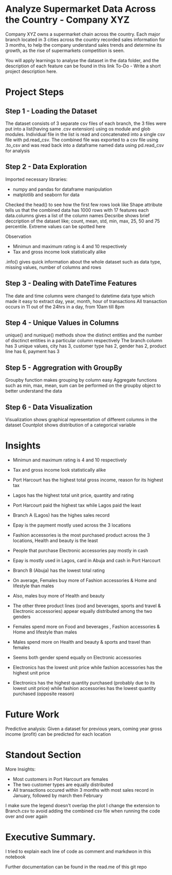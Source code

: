 # Analyze Supermarket Data Across the Country - Company XYZ
Company XYZ owns a supermarket chain across the country. Each major branch located in 3 cities across the country recorded sales information for 3 months, to help the company understand sales trends and determine its growth, as the rise of supermarkets competition is seen.

You will apply learnings to analyse the dataset in the data folder, and the description of each feature can be found in this link
To-Do - Write a short project description here.

# Project Steps
## Step 1 - Loading the Dataset
The dataset consists of 3 separate csv files of each branch, the 3 files were put into a list(having same .csv extension) using os module and glob modules.
Individual file in the list is read and concatenated into a single csv file with pd.read_csv.
The combined file was exported to a csv file using .to_csv  and was read back into a dataframe named data using pd.read_csv for analysis

## Step 2 - Data Exploration
Imported necessary libraries:
- numpy and pandas for dataframe manipulation
- matplotlib and seaborn for data 

Checked the head() to see how the first few rows look like
Shape attribute tells us that the combined data has 1000 rows with 17 features each
data.columns gives a list of the column names
Decsribe shows brief deccription of the dataset like; count, mean, std, min, max, 25, 50 and 75 percentile. Extreme values can be spotted here

Observation
- Minimun and maximum rating is 4 and 10 respectively
- Tax and gross income look statistically alike

.info() gives quick information about the whole dataset such as data type, missing values, number of columns and rows


## Step 3 - Dealing with DateTime Features
The date and time columns were changed to datetime data type which made it easy to extract day, year, month, hour of transactions
All transaction occurs in 11 out of the 24hrs in a day, from 10am till 8pm


## Step 4 - Unique Values in Columns
unique() and nunique() methods show the distinct entities and the number of disctinct entities in a particular column respectively
The branch column has 3 unique values, city has 3, customer type has 2, gender has 2, product line has 6, payment has 3


## Step 5 - Aggregration with GroupBy
Groupby function makes grouping by column easy
Aggregate functions such as min, max, mean, sum can be performed on the groupby object to better understand the data

## Step 6 - Data Visualization
Visualization shows graphical representation of different columns in the dataset
Countplot shows distribution of a categorical variable




# Insights

- Minimun and maximum rating is 4 and 10 respectively
- Tax and gross income look statistically alike
- Port Harcourt has the highest total gross income, reason for its highest tax
- Lagos has the highest total unit price, quantity and rating
- Port Harcourt paid the highest tax while Lagos paid the least
- Branch A (Lagos) has the highes sales record
- Epay is the payment mostly used across the 3 locations
- Fashion accessories is the most purchased product across the 3 locations,  Health and beauty is the least
- People that purchase Electronic accessories pay mostly in cash
- Epay is mostly used in Lagos, card in Abuja and cash in Port Harcourt
- Branch B (Abuja) has the lowest total rating
- On average, Females buy more of Fashion accessories & Home and lifestyle than males
- Also, males buy more of Health and beauty
- The other three product lines (ood and beverages, sports and travel & Electronic accessories) appear equally distributed among the two genders


- Females spend more on Food and beverages , Fashion accessories & Home and lifestyle than males
- Males spend more on Health and beauty  & sports and travel than females
- Seems both gender spend equally on Electronic accessories  
- Electronics has the lowest unit price while fashion accessories has the highest unit price
- Electronics has the highest quantity purchased (probably due to its lowest unit price) while fashion accessories has the lowest quantity purchased (opposite reason)

# Future Work
Predictive analysis:
Given a dataset for previous years, coming year gross income (profit) can be predicted for each location

# Standout Section
More Insights:
- Most customers in Port Harcourt are females
- The two customer types are equally distributed
- All transactions occured within 3 months with most sales record in January, followed by march then February

I make sure the legend doesn't overlap the plot
I change the extension to Branch.csv to avoid adding the combined csv file when running the code over and over again

# Executive Summary.
I tried to explain each line of code as comment and markdwon in this notebook

Further documentation can be found in the read.me of this git repo
